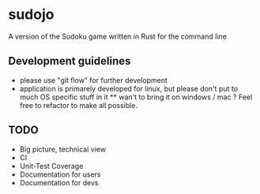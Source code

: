 # sudojo
A version of the Sudoku game written in Rust for the command line

## Development guidelines

* please use "git flow" for further development
* application is primarely developed for linux, but please don't put to much OS specific stuff in it
** wan't to bring it on windows / mac ? Feel free to refactor to make all possible.

## TODO 

* Big picture, technical view
* CI
* Unit-Test Coverage
* Documentation for users
* Documentation for devs